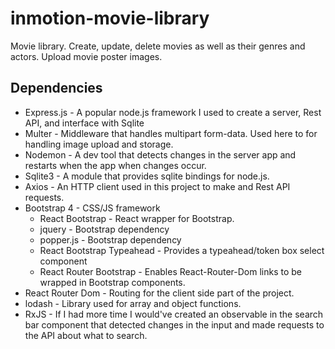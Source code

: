 # inmotion-movie-library

Movie library. Create, update, delete movies as well as their genres and actors. Upload movie poster images.

## Dependencies

* Express.js - A popular node.js framework I used to create a server, Rest API, and interface with Sqlite
* Multer - Middleware that handles multipart form-data. Used here to for handling image upload and storage.
* Nodemon - A dev tool that detects changes in the server app and restarts when the app when changes occur.
* Sqlite3 - A module that provides sqlite bindings for node.js.
* Axios - An HTTP client used in this project to make and Rest API requests.
* Bootstrap 4 - CSS/JS framework
  * React Bootstrap - React wrapper for Bootstrap.
  * jquery - Bootstrap dependency
  * popper.js - Bootstrap dependency
  * React Bootstrap Typeahead - Provides a typeahead/token box select component
  * React Router Bootstrap - Enables React-Router-Dom links to be wrapped in Bootstrap components.
* React Router Dom - Routing for the client side part of the project.
* lodash - Library used for array and object functions.
* RxJS - If I had more time I would've created an observable in the search bar component that detected changes in the input and made requests to the API about what to search.